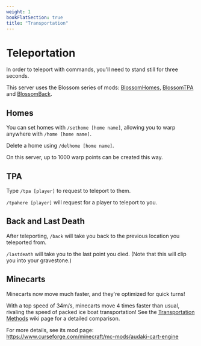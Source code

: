 ```yaml
---
weight: 1
bookFlatSection: true
title: "Transportation"
---
```


# Teleportation

In order to teleport with commands, you'll need to stand still for three seconds.

This server uses the Blossom series of mods: [BlossomHomes](https://modrinth.com/mod/blossomhomes), [BlossomTPA](https://modrinth.com/mod/blossomtpa) and [BlossomBack](https://modrinth.com/mod/blossomback).

## Homes

You can set homes with `/sethome [home name]`, allowing you to warp anywhere with `/home [home name]`.

Delete a home using `/delhome [home name]`.

On this server, up to 1000 warp points can be created this way.

## TPA

Type `/tpa [player]` to request to teleport to them.

`/tpahere [player]` will request for a player to teleport to you.

## Back and Last Death

After teleporting, `/back` will take you back to the previous location you teleported from.

`/lastdeath` will take you to the last point you died. (Note that this will clip you into your gravestone.)

## Minecarts

Minecarts now move much faster, and they're optimized for quick turns!

With a top speed of 34m/s, minecarts move 4 times faster than usual, rivaling the speed of packed ice boat transportation!
See the [Transportation Methods](https://minecraft.fandom.com/wiki/Transportation#Methods) wiki page for a detailed comparison.

For more details, see its mod page: https://www.curseforge.com/minecraft/mc-mods/audaki-cart-engine